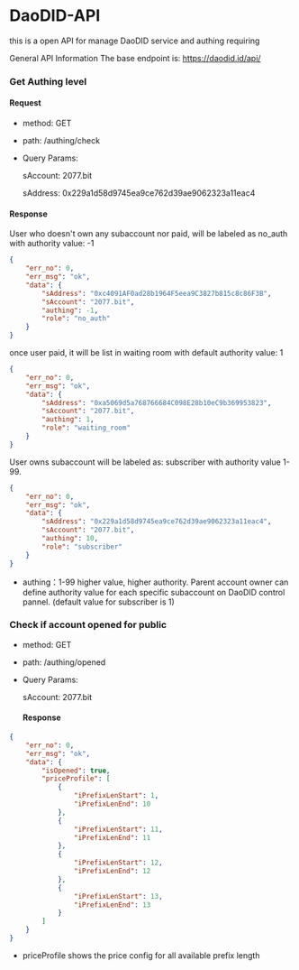 # DaoDID-API
this is a open API for manage DaoDID service and authing requiring

General API Information
The base endpoint is: https://daodid.id/api/


### Get Authing level

#### Request

* method: GET
* path: /authing/check
* Query Params: 
  
  sAccount:  2077.bit

  sAddress:  0x229a1d58d9745ea9ce762d39ae9062323a11eac4

#### Response

User who doesn't own any subaccount nor paid, will be labeled as no_auth with authority value: -1
```json
{
    "err_no": 0,
    "err_msg": "ok",
    "data": {
        "sAddress": "0xc4091AF0ad28b1964F5eea9C3827b815c8c86F3B",
        "sAccount": "2077.bit",
        "authing": -1,
        "role": "no_auth"
    }
}
```

once user paid, it will be list in waiting room with default authority value: 1 
```json
{
    "err_no": 0,
    "err_msg": "ok",
    "data": {
        "sAddress": "0xa5069d5a768766684C098E28b10eC9b369953823",
        "sAccount": "2077.bit",
        "authing": 1,
        "role": "waiting_room"
    }
}
```

User owns subaccount will be labeled as: subscriber with authority value 1-99. 
```json
{
    "err_no": 0,
    "err_msg": "ok",
    "data": {
        "sAddress": "0x229a1d58d9745ea9ce762d39ae9062323a11eac4",
        "sAccount": "2077.bit",
        "authing": 10,
        "role": "subscriber"
    }
}
```
* authing：1-99 higher value, higher authority. Parent account owner can define authority value for each specific subaccount on DaoDID control pannel. (default value for subscriber is 1)







### Check if account opened for public
* method: GET
* path: /authing/opened
* Query Params: 
  
  sAccount:  2077.bit
  
  #### Response

```json
{
    "err_no": 0,
    "err_msg": "ok",
    "data": {
        "isOpened": true,
        "priceProfile": [
            {
                "iPrefixLenStart": 1,
                "iPrefixLenEnd": 10
            },
            {
                "iPrefixLenStart": 11,
                "iPrefixLenEnd": 11
            },
            {
                "iPrefixLenStart": 12,
                "iPrefixLenEnd": 12
            },
            {
                "iPrefixLenStart": 13,
                "iPrefixLenEnd": 13
            }
        ]
    }
}
```
* priceProfile shows the price config for all available prefix length
